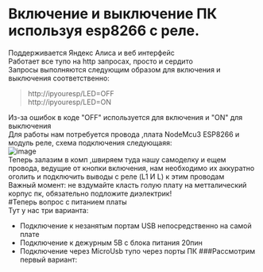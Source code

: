 # Включение и выключение ПК используя esp8266 с реле.   
Поддерживается Яндекс Алиса и веб интерфейс  
Работает все тупо на http запросах, просто и сердито  
Запросы выполняются следующим образом для включения и выключения соответственно:  
> http://ipyouresp/LED=OFF  
> http://ipyouresp/LED=ON  

Из-за ошибок в коде "OFF" используется для включения и "ON" для выключения  
Для работы нам потребуется провода ,плата NodeMcu3 ESP8266 и модуль реле, схема подключения следующаяя:  
![image](https://github.com/kulisworm/esp8266pccontrol/assets/59212398/710b0a74-acc3-4de6-88f7-1ade025d7c8d)  
Теперь залазим в комп ,швиряем туда нашу самоделку и ещем провода, ведущие от кнопки включения, нам необходимо их аккуратно оголить и подключить выводы с реле (L1 И L) к этим проводам  
Важный момент: не вздумайте класть голую плату на метталический корпус пк, обязательно подложите диэлектрик!  
#Теперь вопрос с питанием платы  
Тут у нас три варианта:
* Подключение к незанятым портам USB непосредственно на самой плате
* Подключение к дежурным 5В с блока питания 20пин
* Подключение через MicroUsb тупо через порты ПК
###Рассмотрим первый вариант:
